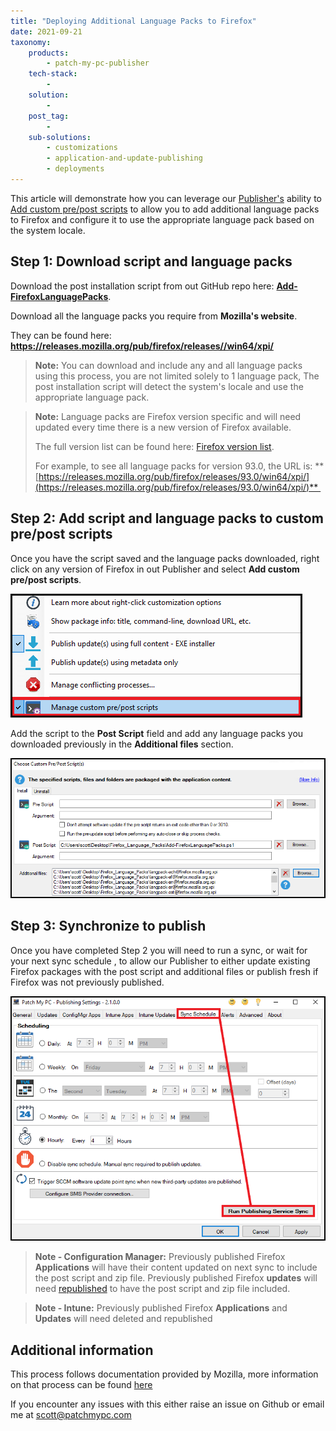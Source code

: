 ```yaml
---
title: "Deploying Additional Language Packs to Firefox"
date: 2021-09-21
taxonomy:
    products:
        - patch-my-pc-publisher
    tech-stack:
        - 
    solution:
        - 
    post_tag:
        - 
    sub-solutions:
        - customizations
        - application-and-update-publishing
        - deployments
---
```


This article will demonstrate how you can leverage our [Publisher's](https://docs.patchmypc.com/) ability to [Add custom pre/post scripts](https://patchmypc.com/custom-options-available-for-third-party-updates-and-applications#custom-scripts) to allow you to add additional language packs to Firefox and configure it to use the appropriate language pack based on the system locale.

## Step 1: Download script and language packs

Download the post installation script from out GitHub repo here: **[Add-FirefoxLanguagePacks](https://github.com/PatchMyPCTeam/Community-Scripts/blob/main/Install/Post-Install/Add-FirefoxLanguagePacks/Add-FirefoxLanguagePacks.ps1)**.

Download all the language packs you require from **Mozilla's website**.

They can be found here: **https://releases.mozilla.org/pub/firefox/releases//win64/xpi/**

> **Note:** You can download and include any and all language packs using this process, you are not limited solely to 1 language pack, The post installation script will detect the system's locale and use the appropriate language pack.

> **Note:** Language packs are Firefox version specific and will need updated every time there is a new version of Firefox available.
> 
> The full version list can be found here: [Firefox version list](https://releases.mozilla.org/pub/firefox/releases/).
> 
> For example, to see all language packs for version 93.0, the URL is: **[https://releases.mozilla.org/pub/firefox/releases/93.0/win64/xpi/](https://releases.mozilla.org/pub/firefox/releases/93.0/win64/xpi/)** 

## Step 2: Add script and language packs to custom pre/post scripts

Once you have the script saved and the language packs downloaded, right click on any version of Firefox in out Publisher and select **Add custom pre/post scripts**.

![](/_images/pre_post_1_new.png)

Add the script to the **Post Script** field and add any language packs you downloaded previously in the **Additional files** section.

![](/_images/pre_post_2_new_1.png)

## Step 3: Synchronize to publish

Once you have completed Step 2 you will need to run a sync, or wait for your next sync schedule , to allow our Publisher to either update existing Firefox packages with the post script and additional files or publish fresh if Firefox was not previously published.

![](/_images/sync_schedule_1_new.png)

> **Note - Configuration Manager:** Previously published Firefox **Applications** will have their content updated on next sync to include the post script and zip file. Previously published Firefox **updates** will need [republished](https://patchmypc.com/when-and-how-to-republish-third-party-updates) to have the post script and zip file included.

> **Note - Intune:** Previously published Firefox **Applications** and **Updates** will need deleted and republished

## Additional information

This process follows documentation provided by Mozilla, more information on that process can be found [here](https://support.mozilla.org/bm/kb/deploying-firefox-language-packs)

If you encounter any issues with this either raise an issue on Github or email me at scott@patchmypc.com
